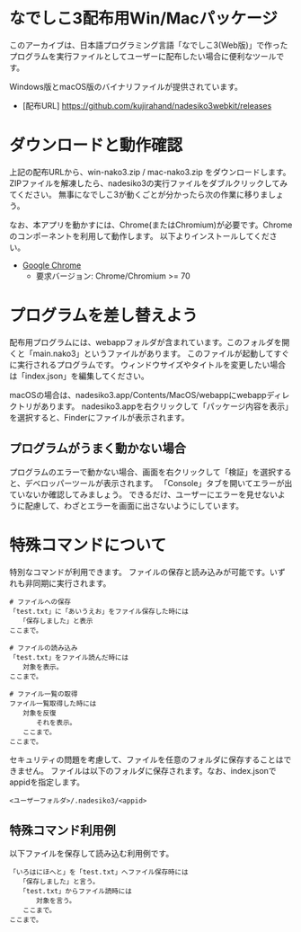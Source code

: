 # なでしこ3配布用Win/Macパッケージ

このアーカイブは、日本語プログラミング言語「なでしこ3(Web版)」で作ったプログラムを実行ファイルとしてユーザーに配布したい場合に便利なツールです。

Windows版とmacOS版のバイナリファイルが提供されています。

 - [配布URL] https://github.com/kujirahand/nadesiko3webkit/releases

# ダウンロードと動作確認

上記の配布URLから、win-nako3.zip / mac-nako3.zip をダウンロードします。
ZIPファイルを解凍したら、nadesiko3の実行ファイルをダブルクリックしてみてください。
無事になでしこ3が動くごとが分かったら次の作業に移りましょう。

なお、本アプリを動かすには、Chrome(またはChromium)が必要です。Chromeのコンポーネントを利用して動作します。
以下よりインストールしてください。

 - [Google Chrome](https://www.google.com/intl/ja_jp/chrome/)
   - 要求バージョン: Chrome/Chromium >= 70

# プログラムを差し替えよう

配布用プログラムには、webappフォルダが含まれています。このフォルダを開くと「main.nako3」というファイルがあります。
このファイルが起動してすぐに実行されるプログラムです。
ウィンドウサイズやタイトルを変更したい場合は「index.json」を編集してください。

macOSの場合は、nadesiko3.app/Contents/MacOS/webappにwebappディレクトリがあります。
nadesiko3.appを右クリックして「パッケージ内容を表示」を選択すると、Finderにファイルが表示されます。

## プログラムがうまく動かない場合

プログラムのエラーで動かない場合、画面を右クリックして「検証」を選択すると、デベロッパーツールが表示されます。
「Console」タブを開いてエラーが出ていないか確認してみましょう。
できるだけ、ユーザーにエラーを見せないように配慮して、わざとエラーを画面に出さないようにしています。

# 特殊コマンドについて

特別なコマンドが利用できます。
ファイルの保存と読み込みが可能です。いずれも非同期に実行されます。

```api-list.nako3
# ファイルへの保存
「test.txt」に「あいうえお」をファイル保存した時には
　　「保存しました」と表示
ここまで。

# ファイルの読み込み
「test.txt」をファイル読んだ時には
　　対象を表示。
ここまで。

# ファイル一覧の取得
ファイル一覧取得した時には
　　対象を反復
　　　　それを表示。
　　ここまで。
ここまで。
```

セキュリティの問題を考慮して、ファイルを任意のフォルダに保存することはできません。
ファイルは以下のフォルダに保存されます。なお、index.jsonでappidを指定します。

```text
<ユーザーフォルダ>/.nadesiko3/<appid>
```

## 特殊コマンド利用例

以下ファイルを保存して読み込む利用例です。

```test.nako3
「いろはにほへと」を「test.txt」へファイル保存時には
　　「保存しました」と言う。
　　「test.txt」からファイル読時には
　　　　対象を言う。
　　ここまで。
ここまで。
```
